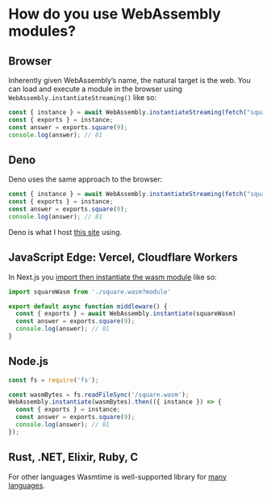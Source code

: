 # How do you use WebAssembly modules?

## Browser

Inherently given WebAssembly’s name, the natural target is the web. You can load and execute a module in the browser using `WebAssembly.instantiateStreaming()` like so:

```js
const { instance } = await WebAssembly.instantiateStreaming(fetch("square.wasm"));
const { exports } = instance;
const answer = exports.square(9);
console.log(answer); // 81
```

## Deno

Deno uses the same approach to the browser:

```js
const { instance } = await WebAssembly.instantiateStreaming(fetch("square.wasm"));
const { exports } = instance;
const answer = exports.square(9);
console.log(answer); // 81
```

Deno is what I host [this site](/) using.

## JavaScript Edge: Vercel, Cloudflare Workers

In Next.js you [import then instantiate the wasm module](https://nextjs.org/docs/messages/middleware-dynamic-wasm-compilation) like so:

```js
import squareWasm from './square.wasm?module'

export default async function middleware() {
  const { exports } = await WebAssembly.instantiate(squareWasm)
  const answer = exports.square(9);
  console.log(answer); // 81
}
```

## Node.js

```js
const fs = require('fs');

const wasmBytes = fs.readFileSync('/square.wasm');
WebAssembly.instantiate(wasmBytes).then(({ instance }) => {
  const { exports } = instance;
  const answer = exports.square(9);
  console.log(answer); // 81
});
```

## Rust, .NET, Elixir, Ruby, C

For other languages Wasmtime is well-supported library for [many languages](https://docs.wasmtime.dev/lang.html).
